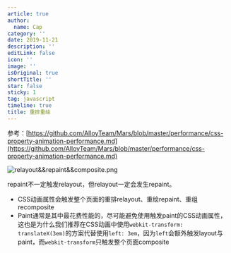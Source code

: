 ```yaml
---
article: true
author:
  name: Cap
category: ''
date: 2019-11-21
description: ''
editLink: false
icon: ''
image: ''
isOriginal: true
shortTitle: ''
star: false
sticky: 1
tag: javascript
timeline: true
title: 重排重绘
---
```



  参考：[https://github.com/AlloyTeam/Mars/blob/master/performance/css-property-animation-performance.md](https://github.com/AlloyTeam/Mars/blob/master/performance/css-property-animation-performance.md)

![relayout&&repaint&&composite.png](https://cdn.nlark.com/yuque/0/2019/png/297368/1574304166487-08c0ee90-8778-465e-861b-ca07e18f10a4.png#align=left&display=inline&height=684&name=relayout%26%26repaint%26%26composite.png&originHeight=684&originWidth=872&size=18498&status=done&width=872)

repaint不一定触发relayout，但relayout一定会发生repaint。

- CSS动画属性会触发整个页面的重排relayout、重绘repaint、重组recomposite
- Paint通常是其中最花费性能的，尽可能避免使用触发paint的CSS动画属性，这也是为什么我们推荐在CSS动画中使用`webkit-transform: translateX(3em)`的方案代替使用`left: 3em`，因为`left`会额外触发layout与paint，而`webkit-transform`只触发整个页面composite
